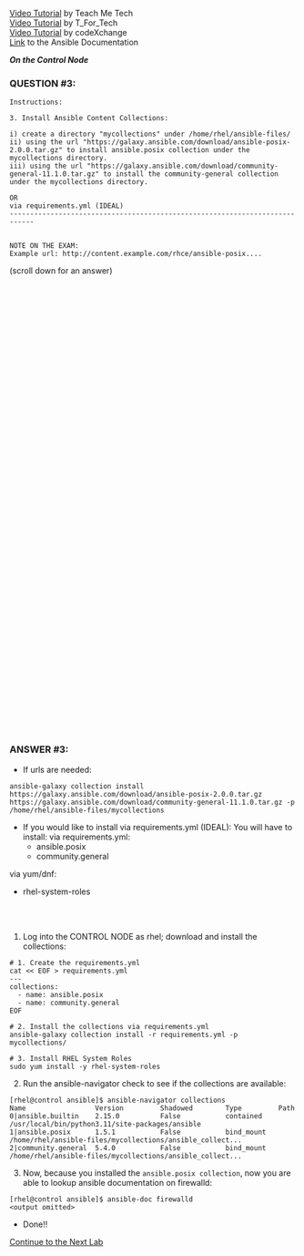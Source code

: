 <a href="https://www.youtube.com/watch?v=yn_feC84g4Y&list=PLYB6dfdhWDePZf4fd4YgGGtSX_vHKv5vz&index=4">Video Tutorial</a> by Teach Me Tech \
<a href="https://www.youtube.com/watch?v=mHFtAXCi5kw&list=PLtt9NBONpp0MJlYGrigUukueTlp1d-rc8&index=17">Video Tutorial</a> by T_For_Tech \
<a href="https://www.youtube.com/watch?v=FgBzX0qiQi4&list=PLL_setXLS0tiYMipvQI4oUGkJwhOhn42J&index=5">Video Tutorial</a> by codeXchange \
<a href="https://docs.ansible.com/ansible/latest/collections_guide/collections_installing.html#installing-collections-with-ansible-galaxy">Link</a> to the Ansible Documentation

***On the Control Node***

### QUESTION #3:
```
Instructions:

3. Install Ansible Content Collections:

i) create a directory "mycollections" under /home/rhel/ansible-files/
ii) using the url "https://galaxy.ansible.com/download/ansible-posix-2.0.0.tar.gz" to install ansible.posix collection under the mycollections directory.
iii) using the url "https://galaxy.ansible.com/download/community-general-11.1.0.tar.gz" to install the community-general collection under the mycollections directory.

OR
via requirements.yml (IDEAL)
----------------------------------------------------------------------------


NOTE ON THE EXAM:
Example url: http://content.example.com/rhce/ansible-posix....
```

(scroll down for an answer)
<br/><br/><br/><br/><br/><br/><br/><br/><br/><br/><br/><br/><br/><br/><br/><br/><br/><br/><br/><br/><br/><br/><br/><br/>
<br/><br/><br/><br/><br/><br/><br/><br/><br/><br/><br/><br/><br/><br/><br/><br/><br/><br/><br/><br/><br/><br/><br/><br/>

### ANSWER #3:
- If urls are needed:
```
ansible-galaxy collection install https://galaxy.ansible.com/download/ansible-posix-2.0.0.tar.gz https://galaxy.ansible.com/download/community-general-11.1.0.tar.gz -p /home/rhel/ansible-files/mycollections
```

- If you would like to install via requirements.yml (IDEAL):
You will have to install:
via requirements.yml:
  - ansible.posix
  - community.general

via yum/dnf:
  - rhel-system-roles

</br></br>
1) Log into the CONTROL NODE as rhel; download and install the collections:
```
# 1. Create the requirements.yml
cat << EOF > requirements.yml
---
collections:
  - name: ansible.posix
  - name: community.general
EOF

# 2. Install the collections via requirements.yml
ansible-galaxy collection install -r requirements.yml -p mycollections/

# 3. Install RHEL System Roles
sudo yum install -y rhel-system-roles
```

2) Run the ansible-navigator check to see if the collections are available:
```
[rhel@control ansible]$ ansible-navigator collections
Name                 Version         Shadowed        Type         Path
0|ansible.builtin    2.15.0          False           contained    /usr/local/bin/python3.11/site-packages/ansible
1|ansible.posix      1.5.1           False           bind_mount   /home/rhel/ansible-files/mycollections/ansible_collect...
2|community.general  5.4.0           False           bind_mount   /home/rhel/ansible-files/mycollections/ansible_collect...
```

3) Now, because you installed the `ansible.posix collection`, now you are able to lookup ansible documentation on firewalld:
```
[rhel@control ansible]$ ansible-doc firewalld
<output omitted>
```

* Done!!

[Continue to the Next Lab](04_install_roles_(EASY).md)
